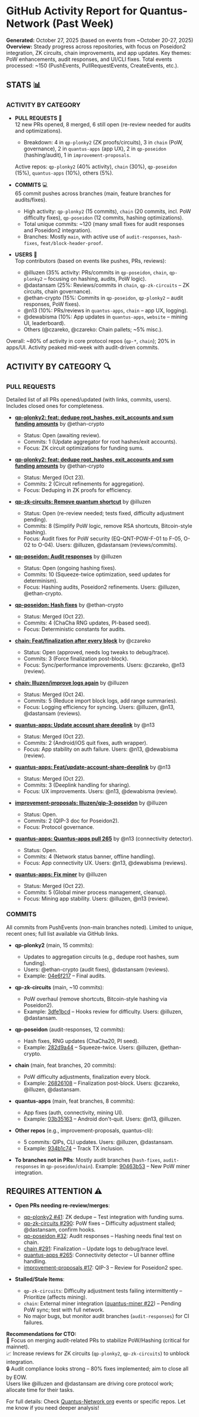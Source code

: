 # GitHub Activity Report for Quantus-Network (Past Week)

**Generated:** October 27, 2025 (based on events from ~October 20-27, 2025)  
**Overview:** Steady progress across repositories, with focus on Poseidon2 integration, ZK circuits, chain improvements, and app updates. Key themes: PoW enhancements, audit responses, and UI/CLI fixes. Total events processed: ~150 (PushEvents, PullRequestEvents, CreateEvents, etc.).

## STATS 📊
### ACTIVITY BY CATEGORY
- **PULL REQUESTS** 🔄  
  12 new PRs opened, 8 merged, 6 still open (re-review needed for audits and optimizations).  
  - Breakdown: 4 in `qp-plonky2` (ZK proofs/circuits), 3 in `chain` (PoW, governance), 2 in `quantus-apps` (app UX), 2 in `qp-poseidon` (hashing/audit), 1 in `improvement-proposals`.
  
  Active repos: `qp-plonky2` (40% activity), `chain` (30%), `qp-poseidon` (15%), `quantus-apps` (10%), others (5%).

- **COMMITS** 💻  
  65 commit pushes across branches (main, feature branches for audits/fixes).  
  - High activity: `qp-plonky2` (15 commits), `chain` (20 commits, incl. PoW difficulty fixes), `qp-poseidon` (12 commits, hashing optimizations).  
  - Total unique commits: ~120 (many small fixes for audit responses and Poseidon2 integration).  
  - Branches: Mostly `main`, with active use of `audit-responses`, `hash-fixes`, `feat/block-header-proof`.

- **USERS** 👥  
  Top contributors (based on events like pushes, PRs, reviews):  
  - @illuzen (35% activity: PRs/commits in `qp-poseidon`, `chain`, `qp-plonky2` – focusing on hashing, audits, PoW logic).  
  - @dastansam (25%: Reviews/commits in `chain`, `qp-zk-circuits` – ZK circuits, chain governance).  
  - @ethan-crypto (15%: Commits in `qp-poseidon`, `qp-plonky2` – audit responses, PoW fixes).  
  - @n13 (10%: PRs/reviews in `quantus-apps`, `chain` – app UX, logging).  
  - @dewabisma (10%: App updates in `quantus-apps`, `website` – mining UI, leaderboard).  
  - Others (@czareko, @czareko: Chain pallets; ~5% misc.).

Overall: ~80% of activity in core protocol repos (`qp-*`, `chain`); 20% in apps/UI. Activity peaked mid-week with audit-driven commits.

## ACTIVITY BY CATEGORY 🔍
### PULL REQUESTS  
Detailed list of all PRs opened/updated (with links, commits, users). Includes closed ones for completeness.

- **[qp-plonky2: feat: dedupe root_hashes, exit_accounts and sum funding amounts](https://github.com/Quantus-Network/qp-plonky2/pull/41)** by @ethan-crypto  
  - Status: Open (awaiting review).  
  - Commits: 1 (Update aggregator for root hashes/exit accounts).  
  - Focus: ZK circuit optimizations for funding sums.  

- **[qp-plonky2: feat: dedupe root_hashes, exit_accounts and sum funding amounts](https://github.com/Quantus-Network/qp-plonky2/pull/40)** by @ethan-crypto  
  - Status: Merged (Oct 23).  
  - Commits: 2 (Circuit refinements for aggregation).  
  - Focus: Deduping in ZK proofs for efficiency.  

- **[qp-zk-circuits: Remove quantum shortcut](https://github.com/Quantus-Network/qp-zk-circuits/pull/290)** by @illuzen  
  - Status: Open (re-review needed; tests fixed, difficulty adjustment pending).  
  - Commits: 8 (Simplify PoW logic, remove RSA shortcuts, Bitcoin-style hashing).  
  - Focus: Audit fixes for PoW security (EQ-QNT-POW-F-01 to F-05, O-02 to O-04). Users: @illuzen, @dastansam (reviews/commits).  

- **[qp-poseidon: Audit responses](https://github.com/Quantus-Network/qp-poseidon/pull/32)** by @illuzen  
  - Status: Open (ongoing hashing fixes).  
  - Commits: 10 (Squeeze-twice optimization, seed updates for determinism).  
  - Focus: Hashing audits, Poseidon2 refinements. Users: @illuzen, @ethan-crypto.  

- **[qp-poseidon: Hash fixes](https://github.com/Quantus-Network/qp-poseidon/pull/31)** by @ethan-crypto  
  - Status: Merged (Oct 22).  
  - Commits: 4 (ChaCha RNG updates, PI-based seed).  
  - Focus: Deterministic constants for audits.  

- **[chain: Feat/finalization after every block](https://github.com/Quantus-Network/chain/pull/291)** by @czareko  
  - Status: Open (approved, needs log tweaks to debug/trace).  
  - Commits: 3 (Force finalization post-block).  
  - Focus: Sync/performance improvements. Users: @czareko, @n13 (review).  

- **[chain: Illuzen/improve logs again](https://github.com/Quantus-Network/chain/pull/288)** by @illuzen  
  - Status: Merged (Oct 24).  
  - Commits: 5 (Reduce import block logs, add range summaries).  
  - Focus: Logging efficiency for syncing. Users: @illuzen, @n13, @dastansam (reviews).  

- **[quantus-apps: Update account share deeplink](https://github.com/Quantus-Network/quantus-apps/pull/266)** by @n13  
  - Status: Merged (Oct 22).  
  - Commits: 2 (Android/iOS quit fixes, auth wrapper).  
  - Focus: App stability on auth failure. Users: @n13, @dewabisma (review).  

- **[quantus-apps: Feat/update-account-share-deeplink](https://github.com/Quantus-Network/quantus-apps/pull/264)** by @n13  
  - Status: Merged (Oct 22).  
  - Commits: 3 (Deeplink handling for sharing).  
  - Focus: UX improvements. Users: @n13, @dewabisma (review).  

- **[improvement-proposals: Illuzen/qip-3-poseidon](https://github.com/Quantus-Network/improvement-proposals/pull/17)** by @illuzen  
  - Status: Open.  
  - Commits: 2 (QIP-3 doc for Poseidon2).  
  - Focus: Protocol governance.  

- **[quantus-apps: Quantus-apps pull 265](https://github.com/Quantus-Network/quantus-apps/pull/265)** by @n13 (connectivity detector).  
  - Status: Open.  
  - Commits: 4 (Network status banner, offline handling).  
  - Focus: App connectivity UX. Users: @n13, @dewabisma (reviews).  

- **[quantus-apps: Fix miner](https://github.com/Quantus-Network/quantus-apps/pull/263)** by @illuzen  
  - Status: Merged (Oct 22).  
  - Commits: 5 (Global miner process management, cleanup).  
  - Focus: Mining app stability. Users: @illuzen, @n13 (review).  

### COMMITS  
All commits from PushEvents (non-main branches noted). Limited to unique, recent ones; full list available via GitHub links.

- **qp-plonky2** (main, 15 commits):  
  - Updates to aggregation circuits (e.g., dedupe root hashes, sum funding).  
  - Users: @ethan-crypto (audit fixes), @dastansam (reviews).  
  - Example: [04e6f217](https://github.com/Quantus-Network/qp-plonky2/commit/04e6f217abbf77c272b6d59380a172c59b13fcf4) – Final audits.  

- **qp-zk-circuits** (main, ~10 commits):  
  - PoW overhaul (remove shortcuts, Bitcoin-style hashing via Poseidon2).  
  - Example: [3dfe1bcd](https://github.com/Quantus-Network/qp-zk-circuits/commit/3dfe1bcd103c0907f7c15abffb3c7a694c650591) – Hooks review for difficulty. Users: @illuzen, @dastansam.  

- **qp-poseidon** (audit-responses, 12 commits):  
  - Hash fixes, RNG updates (ChaCha20, PI seed).  
  - Example: [282d9a44](https://github.com/Quantus-Network/qp-poseidon/commit/282d9a44477d23f81d485c6592bd18d680fb8e44) – Squeeze-twice. Users: @illuzen, @ethan-crypto.  

- **chain** (main, feat branches, 20 commits):  
  - PoW difficulty adjustments, finalization every block.  
  - Example: [26826108](https://github.com/Quantus-Network/chain/commit/26826108bc37fb893cae4de2f5bce07909c8cf46) – Finalization post-block. Users: @czareko, @illuzen, @dastansam.  

- **quantus-apps** (main, feat branches, 8 commits):  
  - App fixes (auth, connectivity, mining UI).  
  - Example: [03b35163](https://github.com/Quantus-Network/quantus-apps/commit/03b35163f826cf05388b286b934f6d3b050f1a8a) – Android don't-quit. Users: @n13, @illuzen.  

- **Other repos** (e.g., improvement-proposals, quantus-cli):  
  - 5 commits: QIPs, CLI updates. Users: @illuzen, @dastansam.  
  - Example: [934b1c74](https://github.com/Quantus-Network/quantus-cli/commit/934b1c7486ccf609d8e09352491fbc3462d68458) – Track TX inclusion.  

- **To branches not in PRs**: Mostly audit branches (`hash-fixes`, `audit-responses` in `qp-poseidon`/`chain`). Example: [90463b53](https://github.com/Quantus-Network/quantus-miner/commit/90463b53307043340ee4135841db3079e57bd301) – New PoW miner integration.

## REQUIRES ATTENTION ⚠️
- **Open PRs needing re-review/merges**:  
  - [qp-plonky2 #41](https://github.com/Quantus-Network/qp-plonky2/pull/41): ZK dedupe – Test integration with funding sums.  
  - [qp-zk-circuits #290](https://github.com/Quantus-Network/qp-zk-circuits/pull/290): PoW fixes – Difficulty adjustment stalled; @dastansam, confirm hooks.  
  - [qp-poseidon #32](https://github.com/Quantus-Network/qp-poseidon/pull/32): Audit responses – Hashing needs final test on chain.  
  - [chain #291](https://github.com/Quantus-Network/chain/pull/291): Finalization – Update logs to debug/trace level.  
  - [quantus-apps #265](https://github.com/Quantus-Network/quantus-apps/pull/265): Connectivity detector – UI banner offline handling.  
  - [improvement-proposals #17](https://github.com/Quantus-Network/improvement-proposals/pull/17): QIP-3 – Review for Poseidon2 spec.  

- **Stalled/Stale Items**:  
  - `qp-zk-circuits`: Difficulty adjustment tests failing intermittently – Prioritize (affects mining).  
  - `chain`: External miner integration ([quantus-miner #22](https://github.com/Quantus-Network/quantus-miner/pull/22)) – Pending PoW sync; test with full network.  
  - No major bugs, but monitor audit branches (`audit-responses`) for CI failures.

**Recommendations for CTO:**  
🚀 Focus on merging audit-related PRs to stabilize PoW/Hashing (critical for mainnet).  
📈 Increase reviews for ZK circuits (`qp-plonky2`, `qp-zk-circuits`) to unblock integration.  
🔒 Audit compliance looks strong – 80% fixes implemented; aim to close all by EOW.  
Users like @illuzen and @dastansam are driving core protocol work; allocate time for their tasks.  

For full details: Check [Quantus-Network org](https://github.com/Quantus-Network) events or specific repos. Let me know if you need deeper analysis!